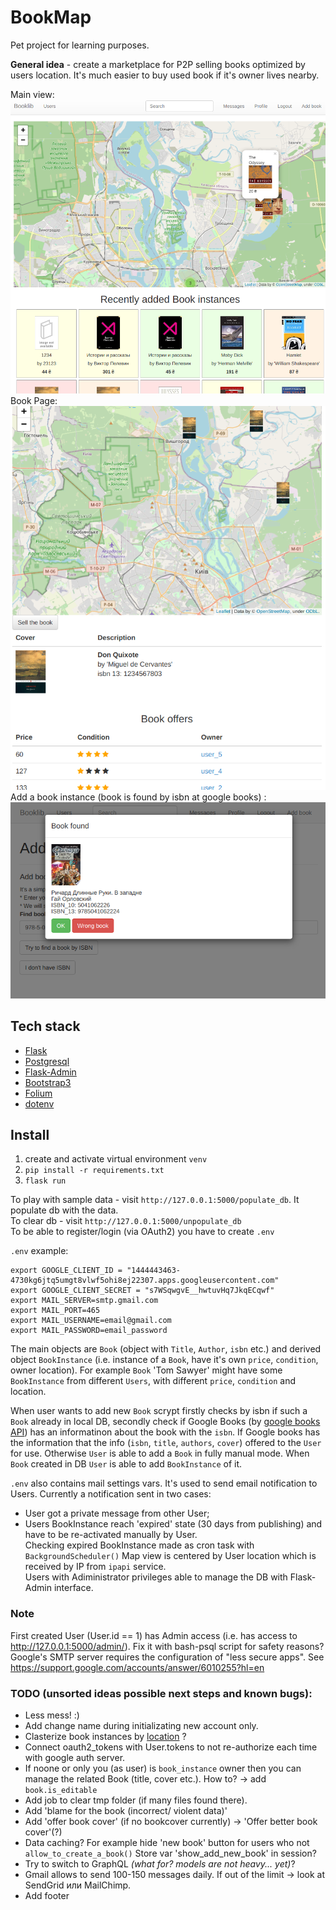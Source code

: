 # BookMap

Pet project for learning purposes.  
  
__General idea__ - create a marketplace for P2P selling books optimized by users location. It's much easier to buy used book if it's owner lives nearby.  

Main view:  
![GitHub Logo](screenshots/1.png)  
Book Page:  
![GitHub Logo](screenshots/2.png)  
Add a book instance (book is found by isbn at google books) :
![GitHub Logo](screenshots/3.png)  

## Tech stack
* [Flask](https://flask.palletsprojects.com/en/1.1.x/)
* [Postgresql](https://www.postgresql.org/)
* [Flask-Admin](https://flask-admin.readthedocs.io/en/latest/)
* [Bootstrap3](https://getbootstrap.com/docs/3.3/)
* [Folium](https://python-visualization.github.io/folium/)
* [dotenv](https://pypi.org/project/python-dotenv/)

## Install
1) create and activate virtual environment `venv`
2) `pip install -r requirements.txt`
3) `flask run`  
  
To play with sample data - visit `http://127.0.0.1:5000/populate_db`. It populate db with the data.  
To clear db - visit `http://127.0.0.1:5000/unpopulate_db`  
To be able to register/login (via OAuth2) you have to create `.env` 

`.env` example:
```
export GOOGLE_CLIENT_ID = "1444443463-4730kg6jtq5umgt8vlwf5ohi8ej22307.apps.googleusercontent.com"  
export GOOGLE_CLIENT_SECRET = "s7WSqwgvE__hwtuvHq7JkqECqwf"  
export MAIL_SERVER=smtp.gmail.com  
export MAIL_PORT=465  
export MAIL_USERNAME=email@gmail.com  
export MAIL_PASSWORD=email_password  
```
  
The main objects are `Book` (object with `Title`, `Author`, `isbn` etc.) and derived object `BookInstance` (i.e. instance of a `Book`, have it's own `price`, `condition`, owner location). For example `Book` 'Tom Sawyer' might have some `BookInstance` from different `Users`, with different `price`, `condition` and location.  
  
When user wants to add new `Book` scrypt firstly checks by isbn if  such a `Book` already in local DB, secondly check if Google Books 
(by [google books API](https://developers.google.com/books/docs/v1/using))
 has an informatinon about the book with the `isbn`. If Google books has the information that the info (`isbn`, `title`, `authors`, `cover`) offered to the `User` for use. Otherwise `User` is able to add a `Book` in fully manual mode. When `Book` created in DB `User` is able to add `BookInstance` of it.  
  
`.env` also contains mail settings vars. It's used to send email notification to Users. Currently a notification sent in two cases:
* User got a private message from other User; 
* Users BookInstance reach 'expired' state (30 days from publishing) and have to be re-activated manually by User.  
Checking expired BookInstance made as cron task with  `BackgroundScheduler()`
Map view is centered by User location which is received by IP from `ipapi` service.  
Users with Adiministrator privileges able to manage the DB with Flask-Admin interface.  
  
  

### Note
First created User (User.id == 1) has Admin access (i.e. has access to http://127.0.0.1:5000/admin/). Fix it with bash-psql script for safety reasons?  
Google's SMTP server requires the configuration of "less secure apps". See https://support.google.com/accounts/answer/6010255?hl=en
  
### TODO (unsorted ideas possible next steps and known bugs):
* Less mess! :)
* Add change name during initializating new account only.
* Clasterize book instances by [location](https://geoalchemy-2.readthedocs.io/) ?
* Connect oauth2_tokens with User.tokens to not re-authorize each time with google auth server.
* If noone or only you (as user) is `book_instance` owner then you can manage the related Book (title, cover etc.). How to? -> add `book.is_editable`
* Add job to  clear tmp folder (if many files found there).
* Add 'blame for the book (incorrect/ violent data)'
* Add 'offer book cover' (if no bookcover currently) -> 'Offer better book cover'(?)
* Data caching? For example hide 'new book' button for users who not `allow_to_create_a_book()` Store var 'show_add_new_book' in session?
* Try to switch to GraphQL _(what for? models are not heavy... yet)_?
* Gmail allows to send 100-150 messages daily. If out of the limit -> look at SendGrid или MailChimp.
* Add footer

